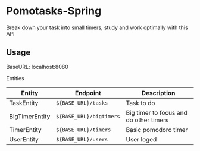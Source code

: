 # Pomotasks-Spring
Break down your task into small timers, study and work optimally with this API

## Usage
BaseURL: localhost:8080

Entities

| Entity          | Endpoint                  | Description   
|-----------------|---------------------------|---------------|
| TaskEntity      | ``${BASE_URL}/tasks``     | Task to do
| BigTimerEntity  | ``${BASE_URL}/bigtimers`` | Big timer to focus and do other timers
| TimerEntity     | ``${BASE_URL}/timers``   | Basic pomodoro timer
| UserEntity      | ``${BASE_URL}/users``     | User loged
